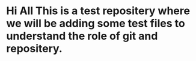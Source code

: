 # Hi All This is a test repositery where we will be adding some test files to understand the role of git and repositery.
